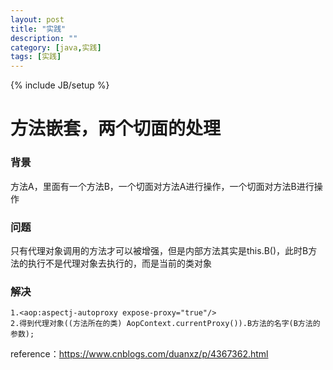 ```yaml
---
layout: post
title: "实践"
description: ""
category: [java,实践]
tags: [实践]
---
```

{% include JB/setup %}

# 方法嵌套，两个切面的处理

### 背景

方法A，里面有一个方法B，一个切面对方法A进行操作，一个切面对方法B进行操作

### 问题

只有代理对象调用的方法才可以被增强，但是内部方法其实是this.B()，此时B方法的执行不是代理对象去执行的，而是当前的类对象

### 解决

```
1.<aop:aspectj-autoproxy expose-proxy="true"/>
2.得到代理对象((方法所在的类) AopContext.currentProxy()).B方法的名字(B方法的参数);
```

reference：https://www.cnblogs.com/duanxz/p/4367362.html